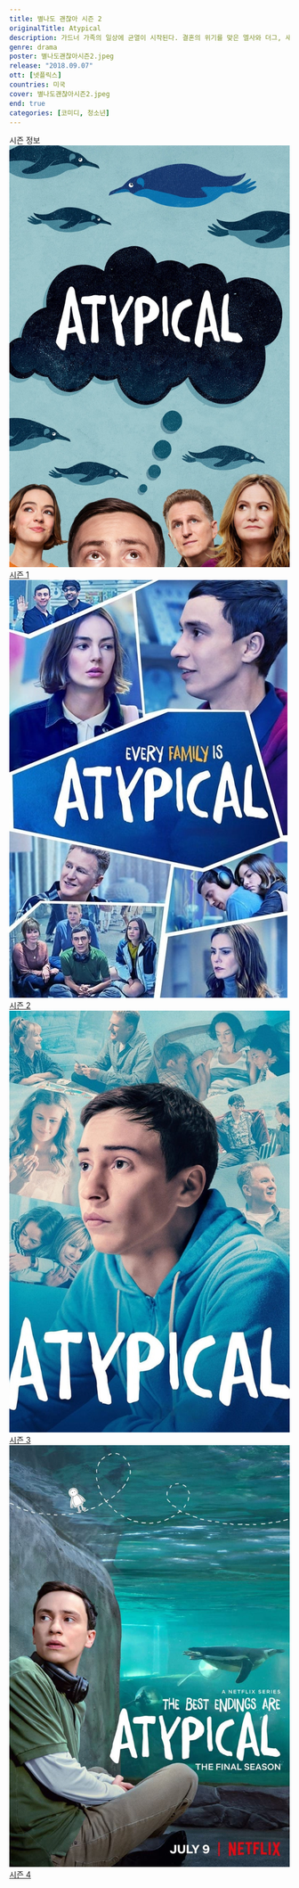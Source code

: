 ```yaml
---
title: 별나도 괜찮아 시즌 2
originalTitle: Atypical
description: 가드너 가족의 일상에 균열이 시작된다. 결혼의 위기를 맞은 엘사와 더그, 새로운 학교생활이 두려운 케이시. 설상가상, 샘은 졸업 후의 삶을 스스로 준비해야 한다.
genre: drama
poster: 별나도괜찮아시즌2.jpeg
release: "2018.09.07"
ott: [넷플릭스]
countries: 미국
cover: 별나도괜찮아시즌2.jpeg
end: true
categories: [코미디, 청소년]
---
```


<div class="title bold">시즌 정보</div>

<div class="season-list">
<div class="item">
<a href="https://lesflix.github.io/drama/별나도괜찮아시즌1" >
<img src="/poster/별나도괜찮아시즌1.jpeg" alt="별나도괜찮아시즌1 포스터 ">
시즌 1</a>
</div>

<div class="item">
<a href="https://lesflix.github.io/drama/별나도괜찮아시즌2" >
<img src="/poster/별나도괜찮아시즌2.jpeg" alt="별나도괜찮아시즌2 포스터 ">
시즌 2</a>
</div>
<div class="item">
<a href="https://lesflix.github.io/drama/별나도괜찮아시즌3" >
<img src="/poster/별나도괜찮아시즌3.jpeg" alt="별나도괜찮아시즌3 포스터 ">
시즌 3</a>
</div>

<div class="item">
<a href="https://lesflix.github.io/drama/별나도괜찮아시즌4" >
<img src="/poster/별나도괜찮아시즌4.jpeg" alt="별나도괜찮아시즌4 포스터 ">
시즌 4</a>
</div>
</div>
